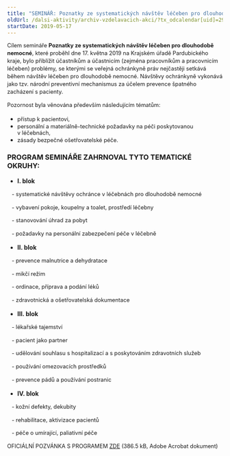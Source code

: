```yaml
---
title: "SEMINÁŘ: Poznatky ze systematických návštěv léčeben pro dlouhodobě nemocné (Pardubický kraj)"
oldUrl: /dalsi-aktivity/archiv-vzdelavacich-akci/?tx_odcalendar[uid]=298&cHash=5023716ed526c0fdd48f683bb2d0ef7f
startDate: 2019-05-17
---
```


<p class="align-blok" style="line-height: 17.92px; font-size: 12.8px;">Cílem semináře <b>Poznatky ze systematických návštěv léčeben pro dlouhodobě nemocné</b>, které proběhl dne 17. května 2019 na Krajském úřadě Pardubického kraje, bylo přiblížit účastníkům a účastnicím (zejména pracovníkům a pracovnicím léčeben) problémy, se kterými se veřejná ochránkyně práv nejčastěji setkává během návštěv léčeben pro dlouhodobě nemocné. Návštěvy ochránkyně vykonává jako tzv. národní preventivní mechanismus za účelem prevence špatného zacházení s pacienty. </p>
<p style="line-height: 17.92px; font-size: 12.8px;">Pozornost byla věnována především následujícím tématům:</p>
<p style="line-height: 17.92px; font-size: 12.8px;"></p><ul><li><span style="background-color: initial; font-size: 12.8px;">přístup k pacientovi,</span></li><li><span style="background-color: initial; font-size: 12.8px;">personální a materiálně-technické požadavky na péči poskytovanou v léčebnách,</span></li><li><span style="background-color: initial; font-size: 12.8px;">zásady bezpečné ošetřovatelské péče.</span></li></ul><h3 class="align-blok">PROGRAM SEMINÁŘE ZAHRNOVAL TYTO TEMATICKÉ OKRUHY:</h3>
<p style="line-height: 17.92px; font-size: 12.8px;"></p><b><ul><li><b>I. blok</b></li></ul></b>
<p style="line-height: 17.92px; font-size: 12.8px;">   - systematické návštěvy ochránce v léčebnách pro dlouhodobě nemocné</p>
<p style="line-height: 17.92px; font-size: 12.8px;">   - vybavení pokoje, koupelny a toalet, prostředí léčebny</p>
<p style="line-height: 17.92px; font-size: 12.8px;">   - <span style="font-size: 12.8px;">stanovování </span>úhrad za pobyt</p>
<p style="line-height: 17.92px; font-size: 12.8px;">   - požadavky na personální zabezpečení péče v léčebně</p>
<p style="line-height: 17.92px; font-size: 12.8px;"></p><b><ul><li><b>II. blok</b></li></ul></b>
<p style="line-height: 17.92px; font-size: 12.8px;">   - prevence malnutrice a dehydratace</p>
<p style="line-height: 17.92px; font-size: 12.8px;">   - mikčí režim</p>
<p style="line-height: 17.92px; font-size: 12.8px;">   - ordinace, příprava a podání léků</p>
<p style="line-height: 17.92px; font-size: 12.8px;">   - zdravotnická a ošetřovatelská dokumentace</p>
<p style="line-height: 17.92px; font-size: 12.8px;"></p><b><ul><li><b>III. blok</b></li></ul></b>
<p style="line-height: 17.92px; font-size: 12.8px;">   - lékařské tajemství </p>
<p style="line-height: 17.92px; font-size: 12.8px;">   - pacient jako partner</p>
<p style="line-height: 17.92px; font-size: 12.8px;">   - udělování souhlasu s hospitalizací a s poskytováním zdravotních služeb</p>
<p style="line-height: 17.92px; font-size: 12.8px;">   - používání omezovacích prostředků</p>
<p style="line-height: 17.92px; font-size: 12.8px;">   - prevence pádů a používání postranic</p>
<p style="line-height: 17.92px; font-size: 12.8px;"></p>
<p style="line-height: 17.92px; font-size: 12.8px;"></p><b><ul><li><b>IV. blok</b></li></ul></b>
<p style="line-height: 17.92px; font-size: 12.8px;"></p>
<p style="line-height: 17.92px; font-size: 12.8px;">   - kožní defekty, dekubity</p>
<p style="line-height: 17.92px; font-size: 12.8px;">   - rehabilitace, aktivizace pacientů</p>
<p style="line-height: 17.92px; font-size: 12.8px;">   - péče o umírající, paliativní péče</p>
<p style="line-height: 17.92px; font-size: 12.8px;"></p>
<p style="line-height: 17.92px; font-size: 12.8px;">OFICIÁLNÍ POZVÁNKA S PROGRAMEM <a href="/uploads-import/projekt_ESF/00_2019_VA/SEMINARE/05_17_Poznatky_ze_systematickych_navstev_LDN_Pardubice/05_17_Poznatky_ze_systematickych_navstev_LDN_POZVANKA.pdf" target="_blank">ZDE</a> (386.5 kB, Adobe Acrobat dokument)</p>

